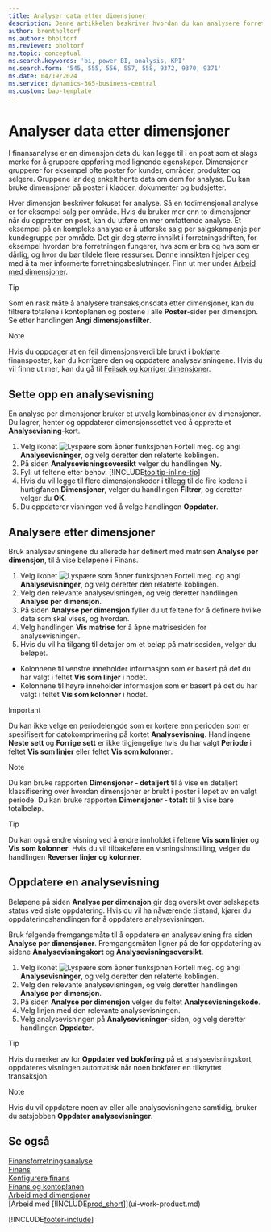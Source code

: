 ```yaml
---
title: Analyser data etter dimensjoner
description: Denne artikkelen beskriver hvordan du kan analysere forretningsdata etter dimensjoner for å få bedre innsikt i virksomheten.
author: brentholtorf
ms.author: bholtorf
ms.reviewer: bholtorf
ms.topic: conceptual
ms.search.keywords: 'bi, power BI, analysis, KPI'
ms.search.form: '545, 555, 556, 557, 558, 9372, 9370, 9371'
ms.date: 04/19/2024
ms.service: dynamics-365-business-central
ms.custom: bap-template
---
```


# <a name="analyze-data-by-dimensions"></a>Analyser data etter dimensjoner

I finansanalyse er en dimensjon data du kan legge til i en post som et slags merke for å gruppere oppføring med lignende egenskaper. Dimensjoner grupperer for eksempel ofte poster for kunder, områder, produkter og selgere. Gruppene lar deg enkelt hente data om dem for analyse. Du kan bruke dimensjoner på poster i kladder, dokumenter og budsjetter.

Hver dimensjon beskriver fokuset for analyse. Så en todimensjonal analyse er for eksempel salg per område. Hvis du bruker mer enn to dimensjoner når du oppretter en post, kan du utføre en mer omfattende analyse. Et eksempel på en kompleks analyse er å utforske salg per salgskampanje per kundegruppe per område. Det gir deg større innsikt i forretningsdriften, for eksempel hvordan bra forretningen fungerer, hva som er bra og hva som er dårlig, og hvor du bør tildele flere ressurser. Denne innsikten hjelper deg med å ta mer informerte forretningsbeslutninger. Finn ut mer under [Arbeid med dimensjoner](finance-dimensions.md).

> [!TIP]
> Som en rask måte å analysere transaksjonsdata etter dimensjoner, kan du filtrere totalene i kontoplanen og postene i alle **Poster**-sider per dimensjon. Se etter handlingen **Angi dimensjonsfilter**.

> [!NOTE]
> Hvis du oppdager at en feil dimensjonsverdi ble brukt i bokførte finansposter, kan du korrigere den og oppdatere analysevisningene. Hvis du vil finne ut mer, kan du gå til [Feilsøk og korriger dimensjoner](finance-troubleshooting-correcting-dimensions.md#changing-dimension-assignments-after-posting).

## <a name="set-up-an-analysis-view"></a>Sette opp en analysevisning

En analyse per dimensjoner bruker et utvalg kombinasjoner av dimensjoner. Du lagrer, henter og oppdaterer dimensjonssettet ved å opprette et **Analysevisning**-kort.

1. Velg ikonet ![Lyspære som åpner funksjonen Fortell meg.](media/ui-search/search_small.png "Fortell hva du vil gjøre") og angi **Analysevisninger**, og velg deretter den relaterte koblingen.  
2. På siden **Analysevisningsoversikt** velger du handlingen **Ny**.
3. Fyll ut feltene etter behov. [!INCLUDE[tooltip-inline-tip](includes/tooltip-inline-tip_md.md)]
4. Hvis du vil legge til flere dimensjonskoder i tillegg til de fire kodene i hurtigfanen **Dimensjoner**, velger du handlingen **Filtrer**, og deretter velger du **OK**.  
5. Du oppdaterer visningen ved å velge handlingen **Oppdater**.

## <a name="analyze-by-dimensions"></a>Analysere etter dimensjoner

Bruk analysevisningene du allerede har definert med matrisen **Analyse per dimensjon**, til å vise beløpene i Finans.

1. Velg ikonet ![Lyspære som åpner funksjonen Fortell meg.](media/ui-search/search_small.png "Fortell hva du vil gjøre") og angi **Analysevisninger**, og velg deretter den relaterte koblingen.  
2. Velg den relevante analysevisningen, og velg deretter handlingen **Analyse per dimensjon**.
3. På siden **Analyse per dimensjon** fyller du ut feltene for å definere hvilke data som skal vises, og hvordan.
4. Velg handlingen **Vis matrise** for å åpne matrisesiden for analysevisningen.
5. Hvis du vil ha tilgang til detaljer om et beløp på matrisesiden, velger du beløpet.  

- Kolonnene til venstre inneholder informasjon som er basert på det du har valgt i feltet **Vis som linjer** i hodet.  
- Kolonnene til høyre inneholder informasjon som er basert på det du har valgt i feltet **Vis som kolonner** i hodet.

> [!IMPORTANT]  
> Du kan ikke velge en periodelengde som er kortere enn perioden som er spesifisert for datokomprimering på kortet **Analysevisning**. Handlingene **Neste sett** og **Forrige sett** er ikke tilgjengelige hvis du har valgt **Periode** i feltet **Vis som linjer** eller feltet **Vis som kolonner**.  

> [!NOTE]  
> Du kan bruke rapporten **Dimensjoner - detaljert** til å vise en detaljert klassifisering over hvordan dimensjoner er brukt i poster i løpet av en valgt periode. Du kan bruke rapporten **Dimensjoner - totalt** til å vise bare totalbeløp.  

> [!TIP]  
> Du kan også endre visning ved å endre innholdet i feltene **Vis som linjer** og **Vis som kolonner**. Hvis du vil tilbakeføre en visningsinnstilling, velger du handlingen **Reverser linjer og kolonner**.

## <a name="update-an-analysis-view"></a>Oppdatere en analysevisning

Beløpene på siden **Analyse per dimensjon** gir deg oversikt over selskapets status ved siste oppdatering. Hvis du vil ha nåværende tilstand, kjører du oppdateringshandlingen for å oppdatere analysevisningen.

Bruk følgende fremgangsmåte til å oppdatere en analysevisning fra siden **Analyse per dimensjoner**. Fremgangsmåten ligner på de for oppdatering av sidene **Analysevisningskort** og **Analysevisningsoversikt**.  

1. Velg ikonet ![Lyspære som åpner funksjonen Fortell meg.](media/ui-search/search_small.png "Fortell hva du vil gjøre") og angi **Analysevisninger**, og velg deretter den relaterte koblingen.
2. Velg den relevante analysevisningen, og velg deretter handlingen **Analyse per dimensjon**.
3. På siden **Analyse per dimensjon** velger du feltet **Analysevisningskode**.  
4. Velg linjen med den relevante analysevisningen.  
5. Velg analysevisningen på **Analysevisninger**-siden, og velg deretter handlingen **Oppdater**.  

> [!TIP]  
> Hvis du merker av for **Oppdater ved bokføring** på et analysevisningskort, oppdateres visningen automatisk når noen bokfører en tilknyttet transaksjon.

> [!NOTE]  
> Hvis du vil oppdatere noen av eller alle analysevisningene samtidig, bruker du satsjobben **Oppdater analysevisninger**.  

## <a name="see-also"></a>Se også

[Finansforretningsanalyse](bi.md)  
[Finans](finance.md)  
[Konfigurere finans](finance-setup-finance.md)  
[Finans og kontoplanen](finance-general-ledger.md)  
[Arbeid med dimensjoner](finance-dimensions.md)  
[Arbeid med [!INCLUDE[prod_short](includes/prod_short.md)]](ui-work-product.md)  

[!INCLUDE[footer-include](includes/footer-banner.md)]
